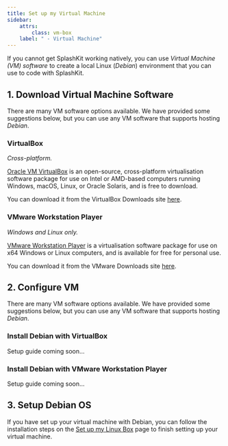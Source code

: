 ```yaml
---
title: Set up my Virtual Machine
sidebar:
    attrs:
        class: vm-box
    label: " - Virtual Machine"
---
```


If you cannot get SplashKit working natively, you can use *Virtual Machine (VM) software* to create a local Linux (*Debian*) environment that you can use to code with SplashKit.

## 1. Download Virtual Machine Software

There are many VM software options available. We have provided some suggestions below, but you can use any VM software that supports hosting *Debian*.

### VirtualBox

*Cross-platform.*

[Oracle VM VirtualBox](https://www.virtualbox.org/) is an open-source, cross-platform virtualisation software package for use on Intel or AMD-based computers running Windows, macOS, Linux, or Oracle Solaris, and is free to download.

You can download it from the VirtualBox Downloads site [here](https://www.virtualbox.org/wiki/Downloads).

### VMware Workstation Player

*Windows and Linux only.*

[VMware Workstation Player](https://www.vmware.com/au/products/workstation-player.html) is a virtualisation software package for use on x64 Windows or Linux computers, and is available for free for personal use.

You can download it from the VMware Downloads site [here](https://customerconnect.vmware.com/en/downloads/details?downloadGroup=WKST-PLAYER-1750&productId=1377&rPId=111473).

## 2. Configure VM

There are many VM software options available. We have provided some suggestions below, but you can use any VM software that supports hosting *Debian*.

### Install Debian with VirtualBox

Setup guide coming soon...

<!-- Install guide link: https://www.virtualbox.org/wiki/Technical_documentation -->

### Install Debian with VMware Workstation Player

Setup guide coming soon...
<!-- TODO: Test and add set up instructions -->
<!-- Debian links [1](https://partnerweb.vmware.com/GOSIG/Debian_12.html) [2](https://www.debian.org/distrib/) -->

<!-- TODO: Check more about debian support and potential need for nested virtualisation -->
<!-- Note: VMware Workstation Player does not support Nested virtualisation. -->

## 3. Setup Debian OS

If you have set up your virtual machine with Debian, you can follow the installation steps on the [Set up my Linux Box](../2-2-setup-linux) page to finish setting up your virtual machine.
